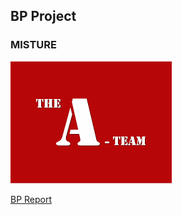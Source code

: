 ## BP Project
### MISTURE
![Logo](https://github.com/MISTURE-GROUP10/MISTURE/blob/main/descarga.png)

[BP Report](https://github.com/MISTURE-GROUP10/MISTURE/blob/main/BPP.pdf)
